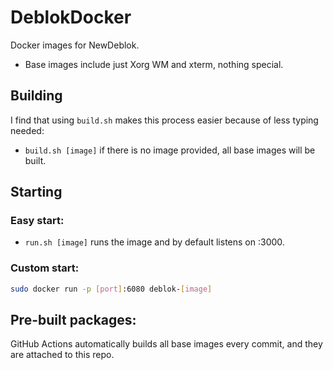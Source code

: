 # DeblokDocker
Docker images for NewDeblok. 
* Base images include just Xorg WM and xterm, nothing special.

## Building
I find that using `build.sh` makes this process easier because of less typing needed:
* `build.sh [image]` if there is no image provided, all base images will be built.

## Starting
### Easy start:
* `run.sh [image]` runs the image and by default listens on :3000.
### Custom start:
```bash
sudo docker run -p [port]:6080 deblok-[image]
```

## Pre-built packages:
GitHub Actions automatically builds all base images every commit, and they are attached to this repo. 